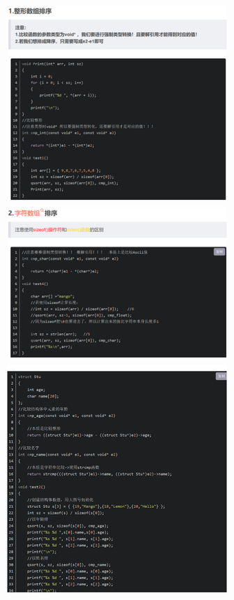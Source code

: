 
![](attachments/qsort排序_image_0.png)


![](attachments/qsort排序_image_1.png)


![](attachments/qsort排序_image_2.png)
